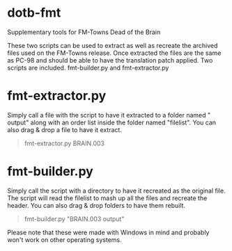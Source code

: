 # dotb-fmt
Supplementary tools for FM-Towns Dead of the Brain

These two scripts can be used to extract as well as recreate the archived files used on the FM-Towns release. Once extracted the files are the same as PC-98 and should be able to have the translation patch applied. Two scripts are included. fmt-builder.py and fmt-extractor.py

# fmt-extractor.py

Simply call a file with the script to have it extracted to a folder named "<FILENAME> output" along with an order list inside the folder named "filelist". You can also drag & drop a file to have it extract.

> fmt-extractor.py BRAIN.003

# fmt-builder.py

Simply call the script with a directory to have it recreated as the original file. The script will read the filelist to mash up all the files and recreate the header. You can also drag & drop folders to have them rebuilt.

> fmt-builder.py "BRAIN.003 output"

Please note that these were made with Windows in mind and probably won't work on other operating systems.